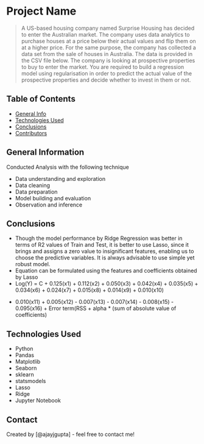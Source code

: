 # Project Name
> A US-based housing company named Surprise Housing has decided to enter the Australian market. The company uses data analytics to purchase houses at a price below their actual values and flip them on at a higher price. For the same purpose, the company has collected a data set from the sale of houses in Australia. The data is provided in the CSV file below.
> The company is looking at prospective properties to buy to enter the market. You are required to build a regression model using regularisation in order to predict the actual value of the prospective properties and decide whether to invest in them or not.


## Table of Contents
* [General Info](#general-information)
* [Technologies Used](#technologies-used)
* [Conclusions](#conclusions)
* [Contributors](#contributors)

<!-- You can include any other section that is pertinent to your problem -->

## General Information
  Conducted Analysis with the following technique

- Data understanding and exploration
- Data cleaning
- Data preparation
- Model building and evaluation
- Observation and inference

## Conclusions
- Though the model performance by Ridge Regression was better in terms of R2 values of Train and Test, it is better to use Lasso, since it brings and assigns a zero value to insignificant features, enabling us to choose the predictive variables. It is always advisable to use simple yet robust model.
- Equation can be formulated using the features and coefficients obtained by Lasso
- Log(Y) = C + 0.125(x1) + 0.112(x2) + 0.050(x3) + 0.042(x4) + 0.035(x5) + 0.034(x6) + 0.024(x7) + 0.015(x8) + 0.014(x9) + 0.010(x10)
+ 0.010(x11) + 0.005(x12) - 0.007(x13) - 0.007(x14) - 0.008(x15) - 0.095(x16) + Error term(RSS + alpha * (sum of absolute value of coefficients)


## Technologies Used
- Python 
- Pandas
- Matplotlib
- Seaborn
- sklearn
- statsmodels
- Lasso
- Ridge
- Jupyter Notebook

## Contact
Created by [@ajayjgupta] - feel free to contact me!